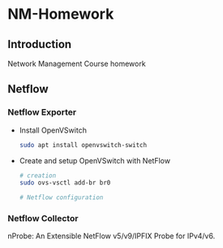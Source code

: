 # NM-Homework

## Introduction
Network Management Course homework

## Netflow
### Netflow Exporter
* Install OpenVSwitch

   ```sh
   sudo apt install openvswitch-switch
   ```

* Create and setup OpenVSwitch with NetFlow

   ```sh
   # creation
   sudo ovs-vsctl add-br br0

   # Netflow configuration

   ```

### Netflow Collector
nProbe: An Extensible NetFlow v5/v9/IPFIX Probe for IPv4/v6.
